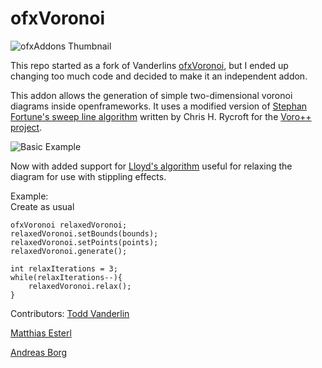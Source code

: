 # ofxVoronoi

![ofxAddons Thumbnail](https://raw.githubusercontent.com/madc/ofxVoronoi/master/ofxaddons_thumbnail.png)

This repo started as a fork of Vanderlins [ofxVoronoi](https://github.com/vanderlin/ofxVoronoi), but I ended up changing too much code and decided to make it an independent addon.

This addon allows the generation of simple two-dimensional voronoi diagrams inside openframeworks. It uses a modified version of [Stephan Fortune's sweep line algorithm](http://ect.bell-labs.com/who/sjf/) written by Chris H. Rycroft for the [Voro++ project](http://math.lbl.gov/voro++/).

![Basic Example](https://github.com/madc/ofxVoronoi/raw/master/ofxVoronoi_Screenshot.png)


Now with added support for [Lloyd's algorithm](https://en.wikipedia.org/wiki/Lloyd%27s_algorithm) useful for relaxing the diagram for use with stippling effects.

Example:  
Create as usual
```
ofxVoronoi relaxedVoronoi;
relaxedVoronoi.setBounds(bounds);
relaxedVoronoi.setPoints(points);
relaxedVoronoi.generate();

int relaxIterations = 3;
while(relaxIterations--){
	relaxedVoronoi.relax();
}
```
Contributors: 
[Todd Vanderlin](https://github.com/vanderlin)

[Matthias Esterl](https://github.com/madc) 

[Andreas Borg](https://github.com/borg)
